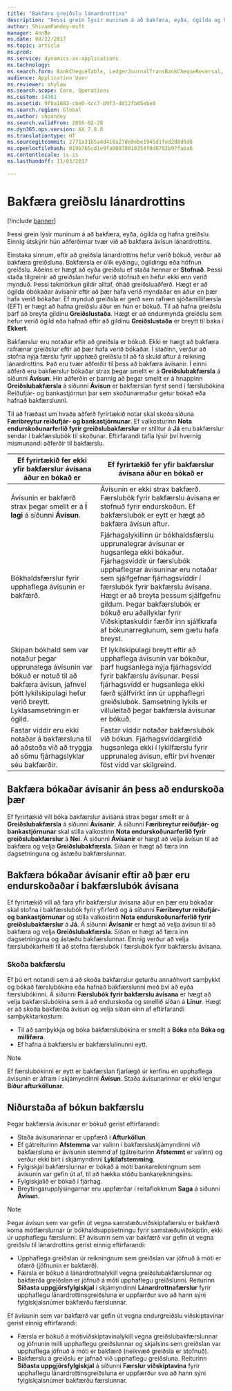 ```yaml
---
title: "Bakfæra greiðslu lánardrottins"
description: "Þessi grein lýsir muninum á að bakfæra, eyða, ógilda og hafna greiðslu. Einnig útskýrir hún aðferðirnar tvær við að bakfæra ávísun lánardrottins."
author: ShivamPandey-msft
manager: AnnBe
ms.date: 08/22/2017
ms.topic: article
ms.prod: 
ms.service: dynamics-ax-applications
ms.technology: 
ms.search.form: BankChequeTable, LedgerJournalTransBankChequeReversal, LedgerJournalTransVendPaym
audience: Application User
ms.reviewer: shylaw
ms.search.scope: Core, Operations
ms.custom: 14361
ms.assetid: 9f0a1883-cbe0-4cc7-b9f3-dd12fb85ebe8
ms.search.region: Global
ms.author: shpandey
ms.search.validFrom: 2016-02-28
ms.dyn365.ops.version: AX 7.0.0
ms.translationtype: HT
ms.sourcegitcommit: 2771a31b5a4d418a27de0ebe1945d1fed2d8d6d6
ms.openlocfilehash: 019b765cd1e9fa00078018354f0d0792b97faba6
ms.contentlocale: is-is
ms.lasthandoff: 11/03/2017

---
```


# <a name="reverse-a-vendor-payment"></a>Bakfæra greiðslu lánardrottins

[!include [banner](../includes/banner.md)]

Þessi grein lýsir muninum á að bakfæra, eyða, ógilda og hafna greiðslu. Einnig útskýrir hún aðferðirnar tvær við að bakfæra ávísun lánardrottins. 

Einstaka sinnum, eftir að greiðsla lánardrottins hefur verið bókuð, verður að bakfæra greiðsluna. Bakfærsla er ólík eyðingu, ógildingu eða höfnun greiðslu. Aðeins er hægt að eyða greiðslu ef staða hennar er **Stofnað**. Þessi staða tilgreinir að greiðslan hefur verið stofnuð en hefur ekki enn verið mynduð. Þessi takmörkun gildir alltaf, óháð greiðsluaðferð. Hægt er að ógilda óbókaðar ávísanir eftir að þær hafa verið myndaðar en áður en þær hafa verið bókaðar. Ef mynduð greiðsla er gerð sem rafræn sjóðamillifærsla (EFT) er hægt að hafna greiðslu áður en hún er bókuð. Til að hafna greiðslu þarf að breyta gildinu **Greiðslustaða**. Hægt er að endurmynda greiðslu sem hefur verið ógild eða hafnað eftir að gildinu **Greiðslustaða** er breytt til baka í **Ekkert**. 

Bakfærslur eru notaðar eftir að greiðsla er bókuð. Ekki er hægt að bakfæra rafrænar greiðslur eftir að þær hafa verið bókaðar. Í staðinn, verður að stofna nýja færslu fyrir upphæð greiðslu til að fá skuld aftur á reikning lánardrottins. Það eru tvær aðferðir til þess að bakfæra ávísanir. Í einni aðferð eru bakfærslur bókaðar strax þegar smellt er á **Greiðslubakfærsla** á síðunni **Ávísun**. Hin aðferðin er þannig að þegar smellt er á hnappinn **Greiðslubakfærsla** á síðunni **Ávísun** er bakfærslan fyrst send í færslubókina Reiðufjár- og bankastjórnun þar sem skoðunarmaður getur bókað eða hafnað bakfærslunni. 

Til að fræðast um hvaða aðferð fyrirtækið notar skal skoða síðuna **Færibreytur reiðufjár- og bankastjórnunar**. Ef valkosturinn **Nota endurskoðunarferlið fyrir greiðslubakfærslur** er stilltur á **Já** eru bakfærslur sendar í bakfærslubók til skoðunar. Eftirfarandi tafla lýsir því hvernig mismunandi aðferðir til bakfærslu.

| Ef fyrirtækið fer ekki yfir bakfærslur ávísana áður en bókað er                                                                                                                                  | Ef fyrirtækið fer yfir bakfærslur ávísana áður en bókað er                                                                                                                                                                                                                                                                                                                                                                     |
|-----------------------------------------------------------------------------------------------------------------------------------------------------------------------------------------------------|---------------------------------------------------------------------------------------------------------------------------------------------------------------------------------------------------------------------------------------------------------------------------------------------------------------------------------------------------------------------------------------------------------------------------------|
| Ávísunin er bakfærð strax þegar smellt er á **Í lagi** á síðunni **Ávísun**.                                                                                                                      | Ávísunin er ekki strax bakfærð. Færslubók fyrir bakfærslu ávísana er stofnuð fyrir endurskoðun. Ef bakfærslubók er eytt er hægt að bakfæra ávísun aftur.                                                                                                                                                                                                                                                                |
| Bókhaldsfærslur fyrir upphaflega ávísunin er bakfærð.                                                                                                                                         | Fjárhagslykillinn úr bókhaldsfærslu upprunalegrar ávísunar er hugsanlega ekki bókaður. Fjárhagsvíddir úr færslubók upphaflegrar ávísuninar eru notaðar sem sjálfgefnar fjárhagsvíddir í færslubók fyrir bakfærslu ávísana. Hægt er að breyta þessum sjálfgefnu gildum. Þegar bakfærslubók er bókuð eru aðallyklar fyrir Viðskiptaskuldir færðir inn sjálfkrafa af bókunarreglunum, sem gætu hafa breyst. |
| Skipan bókhald sem var notaður þegar upprunalega ávísunin var bókuð er notuð til að bakfæra ávísun, jafnvel þótt lykilskipulagi hefur verið breytt. Lyklasamsetningin er ógild. | Ef lykilskipulagi breytt eftir að upphaflega ávísunin var bókaður, þarf hugsanlega nýja fjárhagsvídd fyrir bakfærslu ávísunar. Þessi fjárhagsvídd er hugsanlega ekki færð sjálfvirkt inn úr upphaflegri greiðslubók. Samsetning lykils er villuleitað þegar bakfærsla ávísunar er bókuð.                                                                                                        |
| Fastar víddir eru ekki notaðar á bakfærsluna til að aðstoða við að tryggja að sömu fjárhagslyklar séu bakfærðir.                                                                                      | Fastar víddir notaðar bakfærslubók við bókun. Fjárhagsvíddargildið hugsanlega ekki í lykilfærslu fyrir upprunaleg ávísun, eftir því hvenær föst vídd var skilgreind.                                                                                                                                                                                                     |

## <a name="reverse-posted-checks-without-reviewing-them"></a>Bakfæra bókaðar ávísanir án þess að endurskoða þær
Ef fyrirtækið vill bóka bakfærslur ávísana strax þegar smellt er á **Greiðslubakfærsla** á síðunni **Ávísanir**. Á síðunni **Færibreytur reiðufjár- og bankastjórnunar** skal stilla valkostinn **Nota endurskoðunarferlið fyrir greiðslubakfærslur** á **Nei**. Á síðunni **Ávísanir** er hægt að velja ávísun til að bakfæra og velja **Greiðslubakfærsla**. Síðan er hægt að færa inn dagsetninguna og ástæðu bakfærslunnar.

## <a name="reverse-posted-checks-after-they-are-reviewed-in-the-check-reversal-journal"></a>Bakfæra bókaðar ávísanir eftir að þær eru endurskoðaðar í bakfærslubók ávísana
Ef fyrirtækið vill að fara yfir bakfærslur ávísana áður en þær eru bókaðar skal stofna í bakfærslubók fyrir yfirferð og á síðunni **Færibreytur reiðufjár- og bankastjórnunar** og stilla valkostinn **Nota endurskoðunarferlið fyrir greiðslubakfærslur** á **Já**. Á síðunni **Ávísanir** er hægt að velja ávísun til að bakfæra og velja **Greiðslubakfærsla**. Síðan er hægt að færa inn dagsetninguna og ástæðu bakfærslunnar. Einnig verður að velja færslubókarheiti til að stofna færslubók í færslubók fyrir bakfærslu ávísana.

### <a name="review-a-reversal"></a>Skoða bakfærslu

Ef þú ert notandi sem á að skoða bakfærslur geturðu annaðhvort samþykkt og bókað færslubókina eða hafnað bakfærslunni með því að eyða færslubókinni. Á síðunni **Færslubók fyrir bakfærslu ávísana** er hægt að velja bakfærslubókina sem á að endurskoða og smellið síðan á **Línur**. Hægt er að skoða bakfærða ávísun og velja síðan einn af eftirfarandi samþykktarkostum:

-   Til að samþykkja og bóka bakfærslubókina er smellt á **Bóka** eða **Bóka og millifæra**.
-   Ef hafna á bakfærslu er bakfærslulínunni eytt.

> [!NOTE]
> Ef færslubókinni er eytt er bakfærslan fjarlægð úr kerfinu en upphaflega ávísunin er áfram í skjámyndinni **Ávísun**. Staða ávísunarinnar er ekki lengur **Bíður afturköllunar**.

## <a name="results-of-posting-a-reversal"></a>Niðurstaða af bókun bakfærslu
Þegar bakfærsla ávísunar er bókuð gerist eftirfarandi:

-   Staða ávísunarinnar er uppfærð í **Afturköllun**.
-   Ef gátreiturinn **Afstemma** var valinn í bakfærsluskjámyndinni við bakfærsluna er ávísunin stemmd af (gátreiturinn **Afstemmt** er valinn) og verður ekki birt í skjámyndinni **Lykilafstemming**.
-   Fylgiskjal bakfærslunnar er bókað á móti bankareikningnum sem ávísunin var gefin út af, til að hækka stöðu bankareikningsins.
-   Fylgiskjalið er bókað í fjárhag.
-   Breytingarupplýsingarnar eru uppfærðar í reitaflokknum **Saga** á síðunni **Ávísun**.

> [!NOTE] 
> Þegar ávísun sem var gefin út vegna samstæðuviðskiptafærslu er bakfærð koma mótfærslurnar úr bókhaldsuppsetningu fyrir samstæðuviðskiptin, ekki úr upphaflegu færslunni. Ef ávísunin sem var bakfærð var gefin út vegna greiðslu til lánardrottins gerist einnig eftirfarandi:

-   Upphaflega greiðslan úr reikningnum sem greiðslan var jöfnuð á móti er ófærð (jöfnunin er bakfærð).
-   Færsla er bókuð á lánardrottnalykill vegna greiðslubakfærslunnar og bakfærða greiðslan er jöfnuð á móti upphaflegu greiðslunni. Reiturinn **Síðasta uppgjörsfylgiskjal** í skjámyndinni **Lánardrottnafærslur** fyrir upphaflegu lánardrottinsgreiðsluna er uppfærður svo að hann sýni fylgiskjalsnúmer bakfærðu færslunnar.

Ef ávísunin sem var bakfærð var gefin út vegna endurgreiðslu viðskiptavinar gerist einnig eftirfarandi:

-   Færsla er bókuð á mótiviðskiptavinalykill vegna greiðslubakfærslunnar og jöfnunin milli upphaflegu greiðslunnar og skjalsins sem greiðslan var upphaflega jöfnuð á móti er bakfærð (neikvæð greiðsla er stofnuð).
-   Bakfærslu á greiðslu er jafnað við upphaflegu greiðsluna. Reiturinn **Síðasta uppgjörsfylgiskjal** á síðunni **Færslur viðskiptavina** fyrir upphaflegu lánardrottinsgreiðsluna er uppfærður svo að hann sýni fylgiskjalsnúmer bakfærðu færslunnar.





